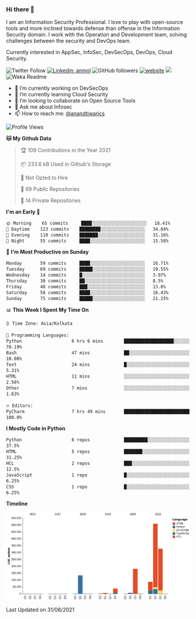 ### Hi there 👋

I am an Information Security Professional. I love to play with open-source tools and more inclined towards defense than offense in the Information Security domain. I work with the Operation and Development team, solving challenges between the security and DevOps team.

Currently interested in AppSec, InfoSec, DevSecOps, DevOps, Cloud Security.

![Twitter Follow](https://img.shields.io/twitter/follow/anandtiwarics?label=Follow)
[![Linkedin: anmol](https://img.shields.io/badge/-anand-blue?style=flat-square&logo=Linkedin&logoColor=white&link=https://www.linkedin.com/in/anandsundartiwari/)](https://www.linkedin.com/in/anandsundartiwari/)
![GitHub followers](https://img.shields.io/github/followers/anandtiwarics?label=Follow&style=social)
[![website](https://img.shields.io/badge/Website-46a2f1.svg?&style=flat-square&logo=Google-Chrome&logoColor=white&link=https://anandtiwari.info/)](https://anandtiwari.info/)
![](https://visitor-badge.glitch.me/badge?page_id=anandtiwiarcs.anandtiwarics)
![Waka Readme](https://github.com/anandtiwarics/anandtiwarics/workflows/Waka%20Readme/badge.svg)

- 🔭 I’m currently working on DevSecOps 
- 🌱 I’m currently learning Cloud Security
- 👯 I’m looking to collaborate on Open Source Tools
- 💬 Ask me about Infosec
- 📫 How to reach me: [@anandtiwarics](https://twitter.com/anandtiwarics)

<!--
**anandtiwarics/anandtiwarics** is a ✨ _special_ ✨ repository because its `README.md` (this file) appears on your GitHub profile.

Here are some ideas to get you started:

- 🔭 I’m currently working on ...
- 🌱 I’m currently learning ...
- 👯 I’m looking to collaborate on ...
- 🤔 I’m looking for help with ...
- 💬 Ask me about ...
- 📫 How to reach me: ...
- 😄 Pronouns: ...
- ⚡ Fun fact: ...
-->

<!--START_SECTION:waka-->
![Profile Views](http://img.shields.io/badge/Profile%20Views-0-blue)

**🐱 My Github Data** 

> 🏆 109 Contributions in the Year 2021
 > 
> 📦 233.6 kB Used in Github's Storage 
 > 
> 🚫 Not Opted to Hire
 > 
> 📜 69 Public Repositories 
 > 
> 🔑 14 Private Repositories  
 > 
**I'm an Early 🐤** 

```text
🌞 Morning    65 commits     ████░░░░░░░░░░░░░░░░░░░░░   18.41% 
🌆 Daytime    123 commits    ████████░░░░░░░░░░░░░░░░░   34.84% 
🌃 Evening    110 commits    ███████░░░░░░░░░░░░░░░░░░   31.16% 
🌙 Night      55 commits     ████░░░░░░░░░░░░░░░░░░░░░   15.58%

```
📅 **I'm Most Productive on Sunday** 

```text
Monday       59 commits     ████░░░░░░░░░░░░░░░░░░░░░   16.71% 
Tuesday      69 commits     █████░░░░░░░░░░░░░░░░░░░░   19.55% 
Wednesday    14 commits     █░░░░░░░░░░░░░░░░░░░░░░░░   3.97% 
Thursday     30 commits     ██░░░░░░░░░░░░░░░░░░░░░░░   8.5% 
Friday       48 commits     ███░░░░░░░░░░░░░░░░░░░░░░   13.6% 
Saturday     58 commits     ████░░░░░░░░░░░░░░░░░░░░░   16.43% 
Sunday       75 commits     █████░░░░░░░░░░░░░░░░░░░░   21.25%

```


📊 **This Week I Spent My Time On** 

```text
⌚︎ Time Zone: Asia/Kolkata

💬 Programming Languages: 
Python                   6 hrs 6 mins        ███████████████████░░░░░░   78.19% 
Bash                     47 mins             ██░░░░░░░░░░░░░░░░░░░░░░░   10.08% 
Text                     24 mins             █░░░░░░░░░░░░░░░░░░░░░░░░   5.31% 
HTML                     11 mins             ░░░░░░░░░░░░░░░░░░░░░░░░░   2.56% 
Other                    7 mins              ░░░░░░░░░░░░░░░░░░░░░░░░░   1.63%

🔥 Editors: 
PyCharm                  7 hrs 49 mins       █████████████████████████   100.0%

```

**I Mostly Code in Python** 

```text
Python                   6 repos             █████████░░░░░░░░░░░░░░░░   37.5% 
HTML                     5 repos             ███████░░░░░░░░░░░░░░░░░░   31.25% 
HCL                      2 repos             ███░░░░░░░░░░░░░░░░░░░░░░   12.5% 
JavaScript               1 repo              █░░░░░░░░░░░░░░░░░░░░░░░░   6.25% 
CSS                      1 repo              █░░░░░░░░░░░░░░░░░░░░░░░░   6.25%

```


**Timeline**

![Chart not found](https://raw.githubusercontent.com/anandtiwarics/anandtiwarics/master/charts/bar_graph.png) 


 Last Updated on 31/08/2021
<!--END_SECTION:waka-->
